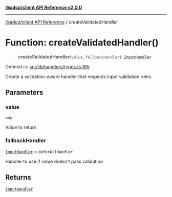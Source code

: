 [**@adcp/client API Reference v2.0.0**](../README.md)

***

[@adcp/client API Reference](../README.md) / createValidatedHandler

# Function: createValidatedHandler()

> **createValidatedHandler**(`value`, `fallbackHandler`): [`InputHandler`](../type-aliases/InputHandler.md)

Defined in: [src/lib/handlers/types.ts:185](https://github.com/adcontextprotocol/adcp-client/blob/add23254eadaef025ae9fbe49b40948f459b98ff/src/lib/handlers/types.ts#L185)

Create a validation-aware handler that respects input validation rules

## Parameters

### value

`any`

Value to return

### fallbackHandler

[`InputHandler`](../type-aliases/InputHandler.md) = `deferAllHandler`

Handler to use if value doesn't pass validation

## Returns

[`InputHandler`](../type-aliases/InputHandler.md)
